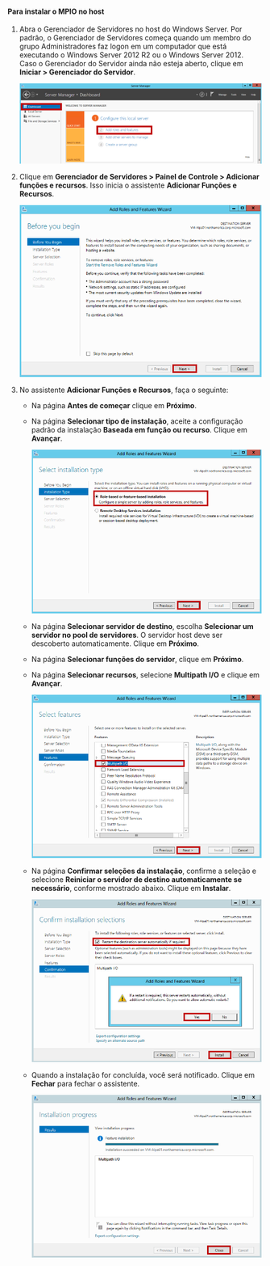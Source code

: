 #### Para instalar o MPIO no host

1. Abra o Gerenciador de Servidores no host do Windows Server. Por padrão, o Gerenciador de Servidores começa quando um membro do grupo Administradores faz logon em um computador que está executando o Windows Server 2012 R2 ou o Windows Server 2012. Caso o Gerenciador do Servidor ainda não esteja aberto, clique em **Iniciar > Gerenciador do Servidor**.

	![Gerenciador de Servidores](./media/storsimple-install-mpio-windows-server/IC740997.png)

2. Clique em **Gerenciador de Servidores > Painel de Controle > Adicionar funções e recursos**. Isso inicia o assistente **Adicionar Funções e Recursos**.

	![Adicionar Assistente de Funções e Recursos 1](./media/storsimple-install-mpio-windows-server/IC740998.png)

3. No assistente **Adicionar Funções e Recursos**, faça o seguinte:

	- Na página **Antes de começar** clique em **Próximo**.
	- Na página **Selecionar tipo de instalação**, aceite a configuração padrão da instalação **Baseada em função ou recurso**. Clique em **Avançar**.
	
		![Adicionar Assistente de Funções e Recursos 2](./media/storsimple-install-mpio-windows-server/IC740999.png)
	- Na página **Selecionar servidor de destino**, escolha **Selecionar um servidor no pool de servidores**. O servidor host deve ser descoberto automaticamente. Clique em **Próximo**.
	- Na página **Selecionar funções do servidor**, clique em **Próximo**.
	- Na página **Selecionar recursos**, selecione **Multipath I/O** e clique em **Avançar**.
	
		![Adicionar Assistente de Funções e Recursos 5](./media/storsimple-install-mpio-windows-server/IC741000.png)
	- Na página **Confirmar seleções da instalação**, confirme a seleção e selecione **Reiniciar o servidor de destino automaticamente se necessário**, conforme mostrado abaixo. Clique em **Instalar**.
	
		![Adicionar Assistente de Funções e Recursos 8](./media/storsimple-install-mpio-windows-server/IC741001.png)
	- Quando a instalação for concluída, você será notificado. Clique em **Fechar** para fechar o assistente.
	
		![Adicionar Assistente de Funções e Recursos 9](./media/storsimple-install-mpio-windows-server/IC741002.png)

<!---HONumber=AcomDC_0323_2016-->